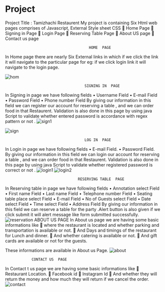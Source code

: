 # Project
Project  Title  :    Tamizhachi   Restaurent
My  project  is containing  Six   Html  web pages  comprises  of   Javascript, External  Style sheet   CSS
	Home Page
	Signing  in Page
	Login  Page
	Reserving Table Page
	About  US  page
	Contact  us  page


                                          HOME  PAGE
 In Home page there are nearly  Six  External  links in which if we click the link it will  navigate to the  particular  page   for    eg:  if we click  login  link it  will  navigate to the login  page.

![hom](https://user-images.githubusercontent.com/88303858/128276845-8db12f63-7301-4786-890e-78fe9b0081f6.jpg)
 
               

                                        SIGNING IN  PAGE
In   Signing in page  we  have following  fields 
•	Username  Field
•	E-mail  Field
•	Password  Field
•	Phone  number  Field
By giving our information in  this field we  can register our   account   for  reserving a table , and we can order  food   in that  Restaurent.
Validation  is also done in this page by using  java Script  to  validate  whether entered  password is accordance with  regex   pattern or not .
![sign1](https://user-images.githubusercontent.com/88303858/128032455-7ab53b71-7785-4217-ab0a-7d84b18b7352.jpg)

![sign](https://user-images.githubusercontent.com/88303858/128032451-c598d02a-283b-4761-a37c-822f8cd7f2f0.jpg)

                                        LOG IN  PAGE
In  Login in page  we  have following  fields 
•	E-mail  Field.
•	Password  Field.
By giving our information in  this field we  can login our   account   for  reserving a table , and we can order  food   in that  Restaurent.
Validation  is also done in this page by using  java Script  to  validate  whether registered  password is correct  or not .
![login1](https://user-images.githubusercontent.com/88303858/128032431-247eabaa-13bc-4d80-b4e2-b1e56653576e.jpg)
![login2](https://user-images.githubusercontent.com/88303858/128032439-d9d47ae0-c980-436c-a586-5f5bfc292b7c.jpg)



       
                                     RESERVING TABLE  PAGE
In   Reserving table  in page  we  have following  fields 
•	Annotation  select  Field
•	First name Field
•	Last name  Field
•	Telephone number Field
•	Seating table  place select  Field
•	E-mail  Field
•	No of Guests  select  Field
•	Date select  Field
•	 Time select Field
•	Address  Field
By giving our information in  this field we  can reserve a table for the party .Alert  button is also given if we click submit it will  alert message  like form submitted successfully.
![reservation](https://user-images.githubusercontent.com/88303858/128032447-4d278c67-531c-427d-b0fe-8073ba9f5510.jpg)
                              ABOUT US  PAGE 
In About us  page we are having some  basic informations  like 
	where  the  restaurant is located  and whether parking and transportation  is  available or not.
	And  Days and  timings of the restaurant  for  Lunch and dinner.
	And whether  catering is available or not.
	And gift cards are available or not  for the guests.
 
These informations  are available in About us Page.
![about](https://user-images.githubusercontent.com/88303858/128034484-f88e8321-a740-48fd-888d-f2e1f6171435.jpg)


                CONTACT US  PAGE
In Contact t us  page we are having some  basic informations  like 
	Restaurant  Location.
	Facebook  id
	Instagram  Id 
	And whether  they will  return the money and how much they will   return if we  cancel the order.
![contact](https://user-images.githubusercontent.com/88303858/128032426-ee9c8ba2-6714-4241-a04b-12942c285016.jpg)

